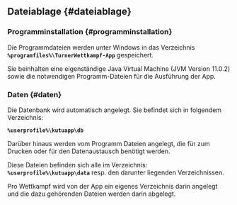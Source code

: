 ## Dateiablage {#dateiablage}

### Programminstallation {#programminstallation}

Die Programmdateien werden unter Windows in das Verzeichnis **`%programfiles%\TurnerWettkampf-App`** gespeichert.

Sie beinhalten eine eigenständige Java Virtual Machine (JVM Version 11.0.2) sowie die notwendigen Programm-Dateien für die Ausführung der App.

### Daten {#daten}

Die Datenbank wird automatisch angelegt. Sie befindet sich in folgendem Verzeichnis:

**`%userprofile%\kutuapp\db`**

Darüber hinaus werden vom Programm Dateien angelegt, die für zum Drucken oder für den Datenaustausch benötigt werden.

Diese Dateien befinden sich alle im Verzeichnis: **`%userprofile%\kutuapp\data`** resp. den darunter liegenden Verzeichnissen.

Pro Wettkampf wird von der App ein eigenes Verzeichnis darin angelegt und die dazu gehörenden Dateien werden darin abgelegt.